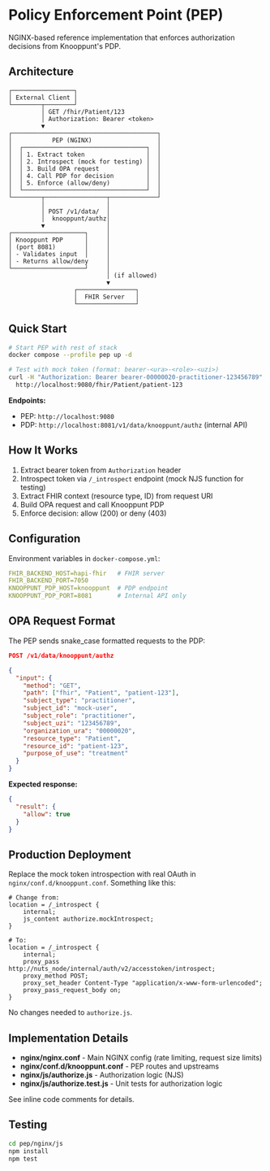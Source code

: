 # Policy Enforcement Point (PEP)

NGINX-based reference implementation that enforces authorization decisions from Knooppunt's PDP.

## Architecture

```
┌─────────────────┐
│ External Client │
└────────┬────────┘
         │ GET /fhir/Patient/123
         │ Authorization: Bearer <token>
         ▼
┌────────────────────────────────────────┐
│           PEP (NGINX)                  │
│  ┌──────────────────────────────────┐  │
│  │ 1. Extract token                 │  │
│  │ 2. Introspect (mock for testing) │  │
│  │ 3. Build OPA request             │  │
│  │ 4. Call PDP for decision         │  │
│  │ 5. Enforce (allow/deny)          │  │
│  └──────────────────────────────────┘  │
└────────┬─────────────────┬─────────────┘
         │                 │
         │ POST /v1/data/  │
         │  knooppunt/authz│
         ▼                 │
┌────────────────────┐     │
│ Knooppunt PDP      │     │
│ (port 8081)        │     │
│ - Validates input  │     │
│ - Returns allow/deny     │
└────────────────────┘     │
                           │ (if allowed)
                           ▼
                  ┌────────────────┐
                  │  FHIR Server   │
                  └────────────────┘
```

## Quick Start

```bash
# Start PEP with rest of stack
docker compose --profile pep up -d

# Test with mock token (format: bearer-<ura>-<role>-<uzi>)
curl -H "Authorization: Bearer bearer-00000020-practitioner-123456789" \
  http://localhost:9080/fhir/Patient/patient-123
```

**Endpoints:**
- PEP: `http://localhost:9080`
- PDP: `http://localhost:8081/v1/data/knooppunt/authz` (internal API)

## How It Works

1. Extract bearer token from `Authorization` header
2. Introspect token via `/_introspect` endpoint (mock NJS function for testing)
3. Extract FHIR context (resource type, ID) from request URI
4. Build OPA request and call Knooppunt PDP
5. Enforce decision: allow (200) or deny (403)

## Configuration

Environment variables in `docker-compose.yml`:

```yaml
FHIR_BACKEND_HOST=hapi-fhir   # FHIR server
FHIR_BACKEND_PORT=7050
KNOOPPUNT_PDP_HOST=knooppunt  # PDP endpoint
KNOOPPUNT_PDP_PORT=8081       # Internal API only
```

## OPA Request Format

The PEP sends snake_case formatted requests to the PDP:

```json
POST /v1/data/knooppunt/authz

{
  "input": {
    "method": "GET",
    "path": ["fhir", "Patient", "patient-123"],
    "subject_type": "practitioner",
    "subject_id": "mock-user",
    "subject_role": "practitioner",
    "subject_uzi": "123456789",
    "organization_ura": "00000020",
    "resource_type": "Patient",
    "resource_id": "patient-123",
    "purpose_of_use": "treatment"
  }
}
```

**Expected response:**
```json
{
  "result": {
    "allow": true
  }
}
```

## Production Deployment

Replace the mock token introspection with real OAuth in `nginx/conf.d/knooppunt.conf`. Something like this:

```nginx
# Change from:
location = /_introspect {
    internal;
    js_content authorize.mockIntrospect;
}

# To:
location = /_introspect {
    internal;
    proxy_pass http://nuts_node/internal/auth/v2/accesstoken/introspect;
    proxy_method POST;
    proxy_set_header Content-Type "application/x-www-form-urlencoded";
    proxy_pass_request_body on;
}
```

No changes needed to `authorize.js`.

## Implementation Details

- **nginx/nginx.conf** - Main NGINX config (rate limiting, request size limits)
- **nginx/conf.d/knooppunt.conf** - PEP routes and upstreams
- **nginx/js/authorize.js** - Authorization logic (NJS)
- **nginx/js/authorize.test.js** - Unit tests for authorization logic

See inline code comments for details.

## Testing

```bash
cd pep/nginx/js
npm install
npm test
```
